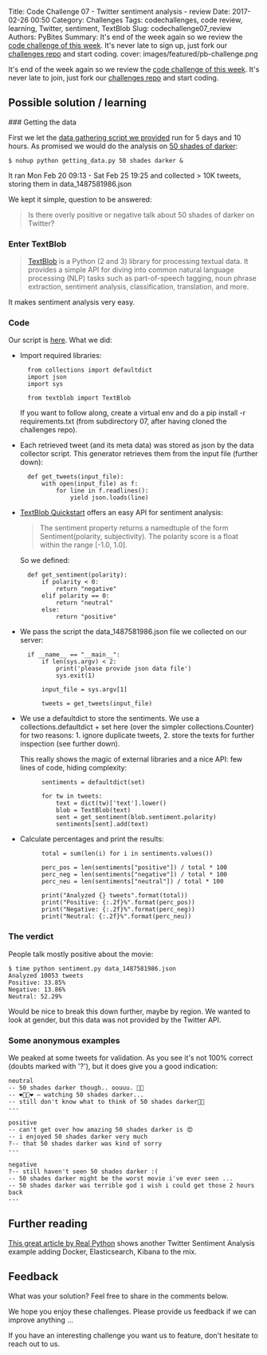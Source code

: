 Title: Code Challenge 07 - Twitter sentiment analysis - review
Date: 2017-02-26 00:50
Category: Challenges
Tags: codechallenges, code review, learning, Twitter, sentiment, TextBlob
Slug: codechallenge07_review
Authors: PyBites
Summary: It's end of the week again so we review the [code challenge of this week](http://pybit.es/codechallenge07.html). It's never late to sign up, just fork our [challenges repo](https://github.com/pybites/challenges) and start coding.
cover: images/featured/pb-challenge.png

It's end of the week again so we review the [code challenge of this week](http://pybit.es/codechallenge07.html). It's never late to join, just fork our [challenges repo](https://github.com/pybites/challenges) and start coding.

## Possible solution / learning

### Getting the data

First we let the [data gathering script we provided](https://github.com/pybites/challenges/blob/solutions/07/getting_data.py) run for 5 days and 10 hours. As promised we would do the analysis on [50 shades of darker](http://www.imdb.com/title/tt4465564/):

	$ nohup python getting_data.py 50 shades darker &

It ran Mon Feb 20 09:13 - Sat Feb 25 19:25 and collected > 10K tweets, storing them in data_1487581986.json

We kept it simple, question to be answered: 

> Is there overly positive or negative talk about 50 shades of darker on Twitter?

### Enter TextBlob

> [TextBlob](https://textblob.readthedocs.io/en/dev/) is a Python (2 and 3) library for processing textual data. It provides a simple API for diving into common natural language processing (NLP) tasks such as part-of-speech tagging, noun phrase extraction, sentiment analysis, classification, translation, and more.

It makes sentiment analysis very easy. 

### Code

Our script is [here](https://github.com/pybites/challenges/blob/solutions/07/sentiment.py). What we did:

* Import required libraries: 

		from collections import defaultdict
		import json
		import sys

		from textblob import TextBlob

	If you want to follow along, create a virtual env and do a pip install -r requirements.txt (from subdirectory 07, after having cloned the challenges repo).

* Each retrieved tweet (and its meta data) was stored as json by the data collector script. This generator retrieves them from the input file (further down):

		def get_tweets(input_file):
			with open(input_file) as f:
				for line in f.readlines():
					yield json.loads(line)


* [TextBlob Quickstart](http://textblob.readthedocs.io/en/dev/quickstart.html) offers an easy API for sentiment analysis:

	> The sentiment property returns a namedtuple of the form Sentiment(polarity, subjectivity). The polarity score is a float within the range [-1.0, 1.0].

	So we defined:	

		def get_sentiment(polarity):
			if polarity < 0:
				return "negative"
			elif polarity == 0:
				return "neutral"
			else:
				return "positive"

* We pass the script the data_1487581986.json file we collected on our server:

		if __name__ == "__main__":
			if len(sys.argv) < 2:
				print('please provide json data file')
				sys.exit(1)

			input_file = sys.argv[1]

			tweets = get_tweets(input_file)


* We use a defaultdict to store the sentiments. We use a collections.defaultdict + set here (over the simpler collections.Counter) for two reasons: 1. ignore duplicate tweets, 2. store the texts for further inspection (see further down).

	This really shows the magic of external libraries and a nice API: few lines of code, hiding complexity:

			sentiments = defaultdict(set)

			for tw in tweets:
				text = dict(tw)['text'].lower()
				blob = TextBlob(text)
				sent = get_sentiment(blob.sentiment.polarity)
				sentiments[sent].add(text)

* Calculate percentages and print the results:

			total = sum(len(i) for i in sentiments.values())

			perc_pos = len(sentiments["positive"]) / total * 100
			perc_neg = len(sentiments["negative"]) / total * 100
			perc_neu = len(sentiments["neutral"]) / total * 100

			print("Analyzed {} tweets".format(total))
			print("Positive: {:.2f}%".format(perc_pos))
			print("Negative: {:.2f}%".format(perc_neg))
			print("Neutral: {:.2f}%".format(perc_neu))

### The verdict

People talk mostly positive about the movie:

	$ time python sentiment.py data_1487581986.json
	Analyzed 10053 tweets
	Positive: 33.85%
	Negative: 13.86%
	Neutral: 52.29%

Would be nice to break this down further, maybe by region. We wanted to look at gender, but this data was not provided by the Twitter API. 

### Some anonymous examples

We peaked at some tweets for validation. As you see it's not 100% correct (doubts marked with '?'), but it does give you a good indication:

	neutral
	-- 50 shades darker though.. oouuu. 🙆🏽
	-- ❤🤴🏼❤ — watching 50 shades darker...
	-- still don't know what to think of 50 shades darker🤔🤔
	---

	positive
	-- can't get over how amazing 50 shades darker is 😍
	-- i enjoyed 50 shades darker very much
	?-- that 50 shades darker was kind of sorry
	---

	negative
	?-- still haven't seen 50 shades darker :(  
	-- 50 shades darker might be the worst movie i've ever seen ...
	-- 50 shades darker was terrible god i wish i could get those 2 hours back
	---

## Further reading

[This great article by Real Python](https://realpython.com/blog/python/twitter-sentiment-python-docker-elasticsearch-kibana/) shows another Twitter Sentiment Analysis example adding Docker, Elasticsearch, Kibana to the mix. 

## Feedback

What was your solution? Feel free to share in the comments below.

We hope you enjoy these challenges. Please provide us feedback if we can improve anything ...

If you have an interesting challenge you want us to feature, don't hesitate to reach out to us.
